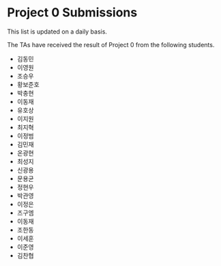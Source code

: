 # Project 0 Submissions

This list is updated on a daily basis.

The TAs have received the result of Project 0 from the following students.

- 김동민
- 이영원
- 조승우
- 황보준호
- 박충현
- 이동재
- 유호상
- 이지원
- 최지혁
- 이정범
- 김민재
- 온광현
- 최성지
- 신광용
- 문용균
- 정현우  
- 박관영
- 이정은
- 즈구엠
- 이동재
- 조한동
- 이세훈
- 이준영
- 김찬협
